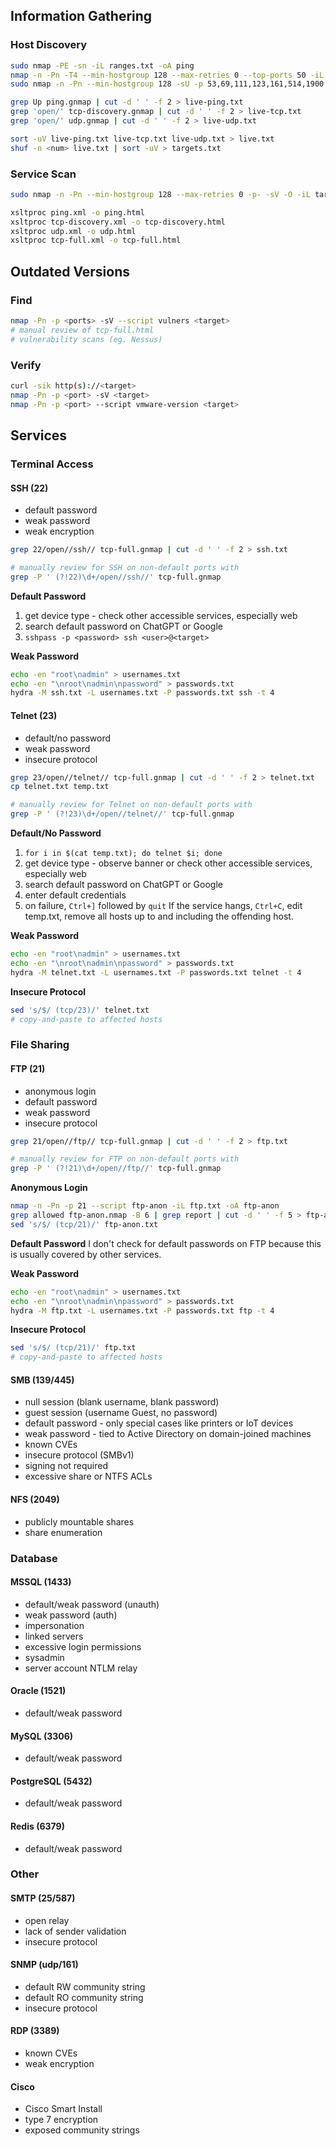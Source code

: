 ## Information Gathering

### Host Discovery
```sh
sudo nmap -PE -sn -iL ranges.txt -oA ping
nmap -n -Pn -T4 --min-hostgroup 128 --max-retries 0 --top-ports 50 -iL ranges.txt -oA tcp-discovery
sudo nmap -n -Pn --min-hostgroup 128 -sU -p 53,69,111,123,161,514,1900 -iL ranges.txt -oA udp
```

```sh
grep Up ping.gnmap | cut -d ' ' -f 2 > live-ping.txt
grep 'open/' tcp-discovery.gnmap | cut -d ' ' -f 2 > live-tcp.txt
grep 'open/' udp.gnmap | cut -d ' ' -f 2 > live-udp.txt

sort -uV live-ping.txt live-tcp.txt live-udp.txt > live.txt
shuf -n <num> live.txt | sort -uV > targets.txt
```
### Service Scan
```sh
sudo nmap -n -Pn --min-hostgroup 128 --max-retries 0 -p- -sV -O -iL targets.txt -oA tcp-full
```

```sh
xsltproc ping.xml -o ping.html
xsltproc tcp-discovery.xml -o tcp-discovery.html
xsltproc udp.xml -o udp.html
xsltproc tcp-full.xml -o tcp-full.html
```
## Outdated Versions
### Find
```sh
nmap -Pn -p <ports> -sV --script vulners <target>
# manual review of tcp-full.html
# vulnerability scans (eg. Nessus)
```
### Verify
```sh
curl -sik http(s)://<target>
nmap -Pn -p <port> -sV <target>
nmap -Pn -p <port> --script vmware-version <target>
```
## Services

### Terminal Access
#### SSH (22)
- default password
- weak password
- weak encryption

```sh
grep 22/open//ssh// tcp-full.gnmap | cut -d ' ' -f 2 > ssh.txt

# manually review for SSH on non-default ports with
grep -P ' (?!22)\d+/open//ssh//' tcp-full.gnmap
```

**Default Password**
1. get device type - check other accessible services, especially web
2. search default password on ChatGPT or Google
3. `sshpass -p <password> ssh <user>@<target>`

**Weak Password**
```sh
echo -en "root\nadmin" > usernames.txt
echo -en "\nroot\nadmin\npassword" > passwords.txt
hydra -M ssh.txt -L usernames.txt -P passwords.txt ssh -t 4
```
#### Telnet (23)
- default/no password
- weak password
- insecure protocol

```sh
grep 23/open//telnet// tcp-full.gnmap | cut -d ' ' -f 2 > telnet.txt
cp telnet.txt temp.txt

# manually review for Telnet on non-default ports with
grep -P ' (?!23)\d+/open//telnet//' tcp-full.gnmap
```

**Default/No Password**
1. `for i in $(cat temp.txt); do telnet $i; done`
2. get device type - observe banner or check other accessible services, especially web
3. search default password on ChatGPT or Google
4. enter default credentials
5. on failure, `Ctrl+]` followed by `quit`
If the service hangs, `Ctrl+C`, edit temp.txt, remove all hosts up to and including the offending host.

**Weak Password**
```sh
echo -en "root\nadmin" > usernames.txt
echo -en "\nroot\nadmin\npassword" > passwords.txt
hydra -M telnet.txt -L usernames.txt -P passwords.txt telnet -t 4
```

**Insecure Protocol**
```sh
sed 's/$/ (tcp/23)/' telnet.txt
# copy-and-paste to affected hosts
```
### File Sharing
#### FTP (21)
- anonymous login
- default password
- weak password
- insecure protocol

```sh
grep 21/open//ftp// tcp-full.gnmap | cut -d ' ' -f 2 > ftp.txt

# manually review for FTP on non-default ports with
grep -P ' (?!21)\d+/open//ftp//' tcp-full.gnmap
```

**Anonymous Login**
```sh
nmap -n -Pn -p 21 --script ftp-anon -iL ftp.txt -oA ftp-anon
grep allowed ftp-anon.nmap -B 6 | grep report | cut -d ' ' -f 5 > ftp-anon.txt
sed 's/$/ (tcp/21)/' ftp-anon.txt
```

**Default Password**
I don't check for default passwords on FTP because this is usually covered by other services.

**Weak Password**
```sh
echo -en "root\nadmin" > usernames.txt
echo -en "\nroot\nadmin\npassword" > passwords.txt
hydra -M ftp.txt -L usernames.txt -P passwords.txt ftp -t 4
```

**Insecure Protocol**
```sh
sed 's/$/ (tcp/21)/' ftp.txt
# copy-and-paste to affected hosts
```
#### SMB (139/445)
- null session (blank username, blank password)
- guest session (username Guest, no password)
- default password - only special cases like printers or IoT devices
- weak password - tied to Active Directory on domain-joined machines
- known CVEs
- insecure protocol (SMBv1)
- signing not required
- excessive share or NTFS ACLs
#### NFS (2049)
- publicly mountable shares
- share enumeration
### Database

#### MSSQL (1433)
- default/weak password (unauth)
- weak password (auth)
- impersonation
- linked servers
- excessive login permissions
- sysadmin
- server account NTLM relay
#### Oracle (1521)
- default/weak password
#### MySQL (3306)
- default/weak password
#### PostgreSQL (5432)
- default/weak password
#### Redis (6379)
- default/weak password
### Other
#### SMTP (25/587)
- open relay
- lack of sender validation
- insecure protocol
#### SNMP (udp/161)
- default RW community string
- default RO community string
- insecure protocol
#### RDP (3389)
- known CVEs
- weak encryption
#### Cisco
- Cisco Smart Install
- type 7 encryption
- exposed community strings
